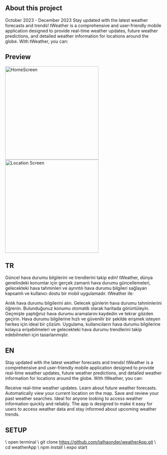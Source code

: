 ## About this project
October 2023 - December 2023
Stay updated with the latest weather forecasts and trends! tWeather is a comprehensive and user-friendly mobile application designed to provide real-time weather updates, future weather predictions, and detailed weather information for locations around the globe. With tWeather, you can:

## Preview

<img src="https://github.com/user-attachments/assets/2ebd574a-d76c-4fd0-8bd1-7300b15c0c85" alt="HomeScreen" width="300"/>
<img src="https://github.com/user-attachments/assets/b44cb7bb-b30d-41bd-b3d1-0ed4012a94fa" alt="Location Screen" width="300"/>

## TR

Güncel hava durumu bilgilerini ve trendlerini takip edin! tWeather, dünya genelindeki konumlar için gerçek zamanlı hava durumu güncellemeleri, gelecekteki hava tahminleri ve ayrıntılı hava durumu bilgileri sağlayan kapsamlı ve kullanıcı dostu bir mobil uygulamadır. tWeather ile:

Anlık hava durumu bilgilerini alın.
Gelecek günlerin hava durumu tahminlerini öğrenin.
Bulunduğunuz konumu otomatik olarak haritada görüntüleyin.
Geçmişte yaptığınız hava durumu aramalarını kaydedin ve tekrar gözden geçirin.
Hava durumu bilgilerine hızlı ve güvenilir bir şekilde erişmek isteyen herkes için ideal bir çözüm. Uygulama, kullanıcıların hava durumu bilgilerine kolayca erişebilmeleri ve gelecekteki hava durumu trendlerini takip edebilmeleri için tasarlanmıştır.

## EN

Stay updated with the latest weather forecasts and trends! tWeather is a comprehensive and user-friendly mobile application designed to provide real-time weather updates, future weather predictions, and detailed weather information for locations around the globe. With tWeather, you can:

Receive real-time weather updates.
Learn about future weather forecasts.
Automatically view your current location on the map.
Save and review your past weather searches.
Ideal for anyone looking to access weather information quickly and reliably. The app is designed to make it easy for users to access weather data and stay informed about upcoming weather trends.


## SETUP 

\ open terminal
\ git clone https://github.com/talhaonder/weatherApp.git
\ cd weatherApp
\ npm install
\ expo start

